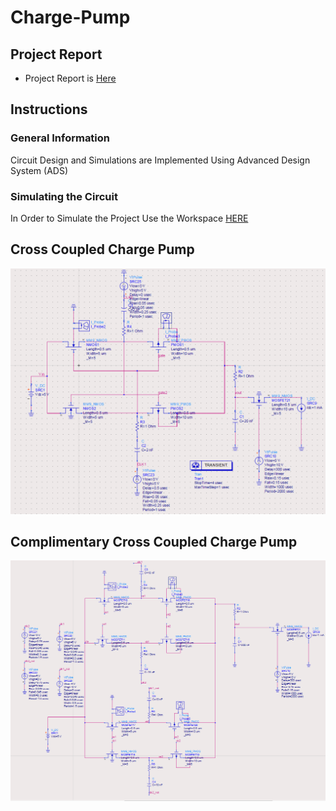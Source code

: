 # Charge-Pump
## Project Report
* Project Report is [Here](https://github.com/vasilis-moustakas/Charge-Pump/blob/main/Design_of_high_efficiency_low_noise_charge_pump_topologies_for_mobile_applications.pdf) 

## Instructions
### General Information
Circuit Design and Simulations are Implemented Using Advanced Design System (ADS)  
### Simulating the Circuit
In Order to Simulate the Project Use the Workspace [HERE](https://github.com/vasilis-moustakas/Charge-Pump/tree/main/charge_pump_workspace)

## Cross Coupled Charge Pump
![Cross Coupled Charge Pump](https://github.com/vasilis-moustakas/Charge-Pump/blob/main/images/cross_coupled_cp.PNG)

## Complimentary Cross Coupled Charge Pump
![Complimentary Cross Coupled Charge Pump](https://github.com/vasilis-moustakas/Charge-Pump/blob/main/images/complimentary_cross_coupled_cp.PNG)
